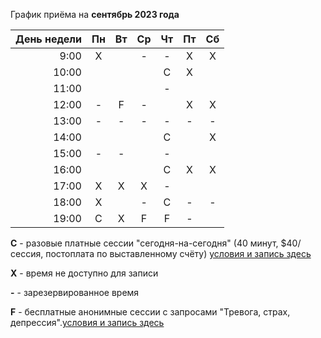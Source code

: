 График приёма на **сентябрь 2023 года**

|День недели|Пн|Вт|Ср|Чт|Пт|Сб|
|----:|:---:|:---:|:---:|:---:|:---:|:---:|
|9:00|X||-|-|X|X|
|10:00||||C|X||
|11:00||||-|||
|12:00|-|F|-||X|X|
|13:00|-|-|-|-|-|-|
|14:00||||C||X|
|15:00|-|-||-|||
|16:00||||C|X|X|
|17:00|X|X|X|-|||
|18:00|X||-|C|-|-|
|19:00|C|X|F|F|-|

**C** - разовые платные сессии "сегодня-на-сегодня" (40 минут, $40/сессия, постоплата по выставленному счёту) [условия и запись здесь](https://scr.ru/pay/)

**X** - время не доступно для записи

**-** - зарезервированное время

**F** - бесплатные анонимные сессии с запросами "Тревога, страх, депрессия".[условия и запись здесь](https://scr.ru/free/)
